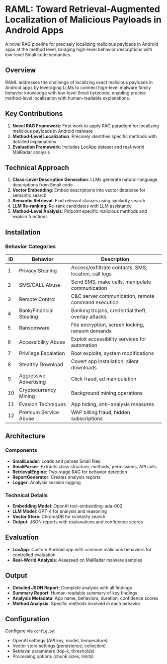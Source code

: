 # RAML: Toward Retrieval-Augmented Localization of Malicious Payloads in Android Apps

A novel RAG pipeline for precisely localizing malicious payloads in Android apps at the method level, bridging high-level behavior descriptions with low-level Smali code semantics.

## Overview

RAML addresses the challenge of localizing exact malicious payloads in Android apps by leveraging LLMs to connect high-level malware family behavior knowledge with low-level Smali bytecode, enabling precise method-level localization with human-readable explanations.

## Key Contributions

1. **Novel RAG Framework**: First work to apply RAG paradigm for localizing malicious payloads in Android malware
2. **Method-Level Localization**: Precisely identifies specific methods with detailed explanations
3. **Evaluation Framework**: Includes LocApp dataset and real-world MalRadar analysis

## Technical Approach

1. **Class-Level Description Generation**: LLMs generate natural-language descriptions from Smali code
2. **Vector Embedding**: Embed descriptions into vector database for semantic search
3. **Semantic Retrieval**: Find relevant classes using similarity search
4. **LLM Re-ranking**: Re-rank candidates with LLM assistance
5. **Method-Level Analysis**: Pinpoint specific malicious methods and explain functions

## Installation


### Behavior Categories

| ID | Behavior | Description |
|----|----------|-------------|
| 1 | Privacy Stealing | Access/exfiltrate contacts, SMS, location, call logs |
| 2 | SMS/CALL Abuse | Send SMS, make calls, manipulate communication |
| 3 | Remote Control | C&C server communication, remote command execution |
| 4 | Bank/Financial Stealing | Banking trojans, credential theft, overlay attacks |
| 5 | Ransomware | File encryption, screen locking, ransom demands |
| 6 | Accessibility Abuse | Exploit accessibility services for automation |
| 7 | Privilege Escalation | Root exploits, system modifications |
| 8 | Stealthy Download | Covert app installation, silent downloads |
| 9 | Aggressive Advertising | Click fraud, ad manipulation |
| 10 | Cryptocurrency Mining | Background mining operations |
| 11 | Evasion Techniques | App hiding, anti-analysis measures |
| 12 | Premium Service Abuse | WAP billing fraud, hidden subscriptions |

## Architecture

### Components
- **SmaliLoader**: Loads and parses Smali files
- **SmaliParser**: Extracts class structure, methods, permissions, API calls
- **RetrievalEngine**: Two-stage RAG for behavior detection
- **ReportGenerator**: Creates analysis reports
- **Logger**: Analysis session logging

### Technical Details
- **Embedding Model**: OpenAI text-embedding-ada-002
- **LLM Model**: GPT-4 for analysis and reasoning
- **Vector Store**: ChromaDB for similarity search
- **Output**: JSON reports with explanations and confidence scores

## Evaluation

- **LocApp**: Custom Android app with common malicious behaviors for controlled evaluation
- **Real-World Analysis**: Assessed on MalRadar malware samples

## Output

- **Detailed JSON Report**: Complete analysis with all findings
- **Summary Report**: Human-readable summary of key findings
- **Analysis Metadata**: App name, behaviors, duration, confidence scores
- **Method Analysis**: Specific methods involved in each behavior

## Configuration

Configure via `config.py`:
- OpenAI settings (API key, model, temperature)
- Vector store settings (persistence, collection)
- Retrieval parameters (top-k, thresholds)
- Processing options (chunk sizes, limits)
